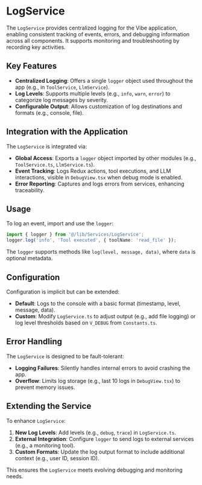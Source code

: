 # LogService

The `LogService` provides centralized logging for the Vibe application, enabling consistent tracking of events, errors, and debugging information across all components. It supports monitoring and troubleshooting by recording key activities.

## Key Features

- **Centralized Logging**: Offers a single `logger` object used throughout the app (e.g., in `ToolService`, `LlmService`).
- **Log Levels**: Supports multiple levels (e.g., `info`, `warn`, `error`) to categorize log messages by severity.
- **Configurable Output**: Allows customization of log destinations and formats (e.g., console, file).

## Integration with the Application

The `LogService` is integrated via:
- **Global Access**: Exports a `logger` object imported by other modules (e.g., `ToolService.ts`, `LlmService.ts`).
- **Event Tracking**: Logs Redux actions, tool executions, and LLM interactions, visible in `DebugView.tsx` when debug mode is enabled.
- **Error Reporting**: Captures and logs errors from services, enhancing traceability.

## Usage

To log an event, import and use the `logger`:
```typescript
import { logger } from '@/lib/Services/LogService';
logger.log('info', 'Tool executed', { toolName: 'read_file' });
```

The `logger` supports methods like `log(level, message, data)`, where `data` is optional metadata.

## Configuration

Configuration is implicit but can be extended:
- **Default**: Logs to the console with a basic format (timestamp, level, message, data).
- **Custom**: Modify `LogService.ts` to adjust output (e.g., add file logging) or log level thresholds based on `V_DEBUG` from `Constants.ts`.

## Error Handling

The `LogService` is designed to be fault-tolerant:
- **Logging Failures**: Silently handles internal errors to avoid crashing the app.
- **Overflow**: Limits log storage (e.g., last 10 logs in `DebugView.tsx`) to prevent memory issues.

## Extending the Service

To enhance `LogService`:

1. **New Log Levels**: Add levels (e.g., `debug`, `trace`) in `LogService.ts`.
2. **External Integration**: Configure `logger` to send logs to external services (e.g., a monitoring tool).
3. **Custom Formats**: Update the log output format to include additional context (e.g., user ID, session ID).

This ensures the `LogService` meets evolving debugging and monitoring needs.
